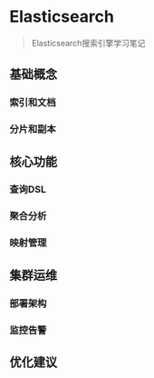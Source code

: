 # Elasticsearch

> Elasticsearch搜索引擎学习笔记

## 基础概念

### 索引和文档

### 分片和副本

## 核心功能

### 查询DSL

### 聚合分析

### 映射管理

## 集群运维

### 部署架构

### 监控告警

## 优化建议